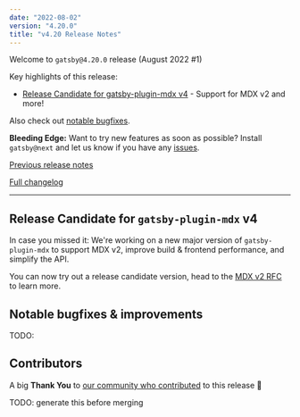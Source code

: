 ```yaml
---
date: "2022-08-02"
version: "4.20.0"
title: "v4.20 Release Notes"
---
```


Welcome to `gatsby@4.20.0` release (August 2022 #1)

Key highlights of this release:

- [Release Candidate for gatsby-plugin-mdx v4](#release-candidate-for-gatsby-plugin-mdx-v4) - Support for MDX v2 and more!

Also check out [notable bugfixes](#notable-bugfixes--improvements).

**Bleeding Edge:** Want to try new features as soon as possible? Install `gatsby@next` and let us know if you have any [issues](https://github.com/gatsbyjs/gatsby/issues).

[Previous release notes](/docs/reference/release-notes/v4.19)

[Full changelog][full-changelog]

---

## Release Candidate for `gatsby-plugin-mdx` v4

In case you missed it: We're working on a new major version of `gatsby-plugin-mdx` to support MDX v2, improve build & frontend performance, and simplify the API.

You can now try out a release candidate version, head to the [MDX v2 RFC](https://github.com/gatsbyjs/gatsby/discussions/25068) to learn more.

## Notable bugfixes & improvements

TODO:

## Contributors

A big **Thank You** to [our community who contributed][full-changelog] to this release 💜

TODO: generate this before merging

[full-changelog]: https://github.com/gatsbyjs/gatsby/compare/gatsby@4.20.0-next.0...gatsby@4.20.0
